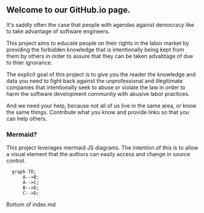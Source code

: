 ## Welcome to our GitHub.io page.

It's saddly often the case that people with agendas against democracy like to take advantage of software engineers.  

This project aims to educate people on their rights in the labor market by providing the forbidden knowledge that is intentionally being kept from them by others in order to assure that they can be taken advabtage of due to thier ignorance.

The explicit goal of this project is to give you the reader the knowledge and data you need to fight back against the unprofessional and illegitimate companies that intentionally seek to abuse or violate the law in order to harm the software development community with abusive labor practices.

And we need your help, because not all of us live in the same area, or know the same things. Contribute what you know and provide links so that you can help others.

### Mermaid?

This project leverages mermaid JS diagrams.  The intention of this is to allow a visual element that the authors can easily access and change in source control.


```mermaid
  graph TD;
      A-->B;
      A-->C;
      B-->D;
      C-->D;
```
Bottom of index.md